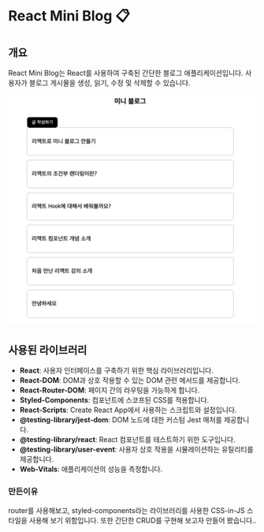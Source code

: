 # React Mini Blog 📋

## 개요

React Mini Blog는 React를 사용하여 구축된 간단한 블로그 애플리케이션입니다. 사용자가 블로그 게시물을 생성, 읽기, 수정 및 삭제할 수 있습니다.

![alt text](image.png)

## 사용된 라이브러리

- **React**: 사용자 인터페이스를 구축하기 위한 핵심 라이브러리입니다.
- **React-DOM**: DOM과 상호 작용할 수 있는 DOM 관련 메서드를 제공합니다.
- **React-Router-DOM**: 페이지 간의 라우팅을 가능하게 합니다.
- **Styled-Components**: 컴포넌트에 스코프된 CSS를 적용합니다.
- **React-Scripts**: Create React App에서 사용하는 스크립트와 설정입니다.
- **@testing-library/jest-dom**: DOM 노드에 대한 커스텀 Jest 매처를 제공합니다.
- **@testing-library/react**: React 컴포넌트를 테스트하기 위한 도구입니다.
- **@testing-library/user-event**: 사용자 상호 작용을 시뮬레이션하는 유틸리티를 제공합니다.
- **Web-Vitals**: 애플리케이션의 성능을 측정합니다.

### 만든이유

router를 사용해보고, styled-components라는 라이브러리를 사용한 CSS-in-JS 스타일을 사용해 보기 위함입니다.
또한 간단한 CRUD를 구현해 보고자 만들어 봤습니다..
